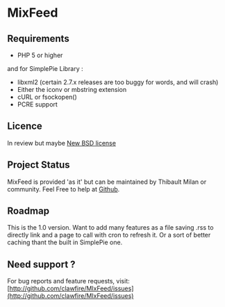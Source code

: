 # MixFeed

## Requirements
* PHP 5 or higher

and for SimplePie Library :

* libxml2 (certain 2.7.x releases are too buggy for words, and will crash)
* Either the iconv or mbstring extension
* cURL or fsockopen()
* PCRE support

## Licence
 In review but maybe [New BSD license](http://www.opensource.org/licenses/bsd-license.php)

## Project Status
MixFeed is provided 'as it' but can be maintained by Thibault Milan or community. Feel Free to help at [Github](https://github.com/clawfire/MIxFeed).

## Roadmap
This is the 1.0 version. Want to add many features as a file saving .rss to directly link and a page to call with cron to refresh it. Or a sort of better caching thant the built in SimplePie one.

## Need support ?
For bug reports and feature requests, visit:
[http://github.com/clawfire/MIxFeed/issues](http://github.com/clawfire/MIxFeed/issues)